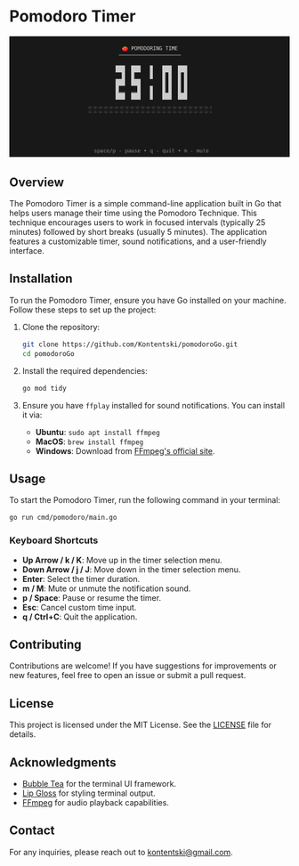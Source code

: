 # Pomodoro Timer

<div align="center">
  <img alt="Pomotroid" src=".github/images/timer.png">
</div>

## Overview

The Pomodoro Timer is a simple command-line application built in Go that helps users manage their time using the Pomodoro Technique. This technique encourages users to work in focused intervals (typically 25 minutes) followed by short breaks (usually 5 minutes). The application features a customizable timer, sound notifications, and a user-friendly interface.




## Installation

To run the Pomodoro Timer, ensure you have Go installed on your machine. Follow these steps to set up the project:

1. Clone the repository:
   ```bash
   git clone https://github.com/Kontentski/pomodoroGo.git
   cd pomodoroGo
   ```

2. Install the required dependencies:
   ```bash
   go mod tidy
   ```

3. Ensure you have `ffplay` installed for sound notifications. You can install it via:
   - **Ubuntu**: `sudo apt install ffmpeg`
   - **MacOS**: `brew install ffmpeg`
   - **Windows**: Download from [FFmpeg's official site](https://ffmpeg.org/download.html).

## Usage

To start the Pomodoro Timer, run the following command in your terminal:
```bash
go run cmd/pomodoro/main.go
```


### Keyboard Shortcuts

- **Up Arrow / k / K**: Move up in the timer selection menu.
- **Down Arrow / j / J**: Move down in the timer selection menu.
- **Enter**: Select the timer duration.
- **m / M**: Mute or unmute the notification sound.
- **p / Space**: Pause or resume the timer.
- **Esc**: Cancel custom time input.
- **q / Ctrl+C**: Quit the application.

## Contributing

Contributions are welcome! If you have suggestions for improvements or new features, feel free to open an issue or submit a pull request.

## License

This project is licensed under the MIT License. See the [LICENSE](LICENSE) file for details.

## Acknowledgments

- [Bubble Tea](https://github.com/charmbracelet/bubbletea) for the terminal UI framework.
- [Lip Gloss](https://github.com/charmbracelet/lipgloss) for styling terminal output.
- [FFmpeg](https://ffmpeg.org/) for audio playback capabilities.

## Contact

For any inquiries, please reach out to [kontentski@gmail.com](mailto:kontentski@gmail.com).
